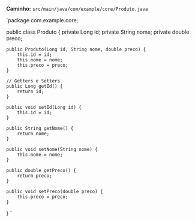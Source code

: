 
**Caminho:** `src/main/java/com/example/core/Produto.java`


`package com.example.core;

public class Produto {
    private Long id;
    private String nome;
    private double preco;

    public Produto(Long id, String nome, double preco) {
        this.id = id;
        this.nome = nome;
        this.preco = preco;
    }

    // Getters e Setters
    public Long getId() {
        return id;
    }

    public void setId(Long id) {
        this.id = id;
    }

    public String getNome() {
        return nome;
    }

    public void setNome(String nome) {
        this.nome = nome;
    }

    public double getPreco() {
        return preco;
    }

    public void setPreco(double preco) {
        this.preco = preco;
    }
}
`